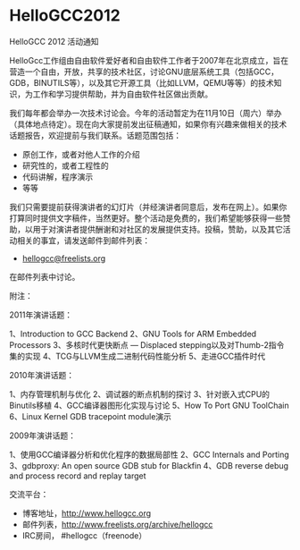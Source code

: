 # HelloGCC2012

HelloGCC 2012 活动通知

HelloGcc工作组由自由软件爱好者和自由软件工作者于2007年在北京成立，旨在营造一个自由，开放，共享的技术社区，讨论GNU底层系统工具（包括GCC，GDB，BINUTILS等），以及其它开源工具（比如LLVM，QEMU等等）的技术知识，为工作和学习提供帮助，并为自由软件社区做出贡献。

我们每年都会举办一次技术讨论会。今年的活动暂定为在11月10日（周六）举办（具体地点待定）。现在向大家提前发出征稿通知，如果你有兴趣来做相关的技术话题报告，欢迎提前与我们联系。话题范围包括：

* 原创工作，或者对他人工作的介绍
* 研究性的，或者工程性的
* 代码讲解，程序演示
* 等等

我们只需要提前获得演讲者的幻灯片（并经演讲者同意后，发布在网上）。如果你打算同时提供文字稿件，当然更好。整个活动是免费的，我们希望能够获得一些赞助，以用于对演讲者提供酬谢和对社区的发展提供支持。投稿，赞助，以及其它活动相关的事宜，请发送邮件到邮件列表：

* hellogcc@freelists.org

在邮件列表中讨论。

附注：

2011年演讲话题：

1、Introduction to GCC Backend
2、GNU Tools for ARM Embedded Processors
3、多核时代更快断点 — Displaced stepping以及对Thumb-2指令集的实现
4、TCG与LLVM生成二进制代码性能分析
5、走进GCC插件时代

2010年演讲话题：

1、内存管理机制与优化
2、调试器的断点机制的探讨
3、针对嵌入式CPU的Binutils移植
4、GCC编译器图形化实现与讨论
5、How To Port GNU ToolChain
6、Linux Kernel GDB tracepoint module演示

2009年演讲话题：

1、使用GCC编译器分析和优化程序的数据局部性
2、GCC Internals and Porting
3、gdbproxy: An open source GDB stub for Blackfin
4、GDB reverse debug and process record and replay target

交流平台：

* 博客地址，http://www.hellogcc.org
* 邮件列表，http://www.freelists.org/archive/hellogcc
* IRC房间， #hellogcc（freenode）
